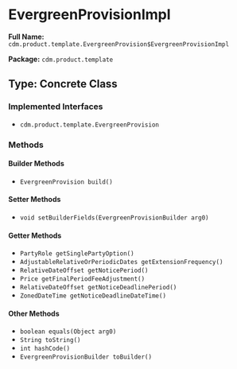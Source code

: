 # EvergreenProvisionImpl

**Full Name:** `cdm.product.template.EvergreenProvision$EvergreenProvisionImpl`

**Package:** `cdm.product.template`

## Type: Concrete Class

### Implemented Interfaces

- `cdm.product.template.EvergreenProvision`

### Methods

#### Builder Methods

- `EvergreenProvision build()`

#### Setter Methods

- `void setBuilderFields(EvergreenProvisionBuilder arg0)`

#### Getter Methods

- `PartyRole getSinglePartyOption()`
- `AdjustableRelativeOrPeriodicDates getExtensionFrequency()`
- `RelativeDateOffset getNoticePeriod()`
- `Price getFinalPeriodFeeAdjustment()`
- `RelativeDateOffset getNoticeDeadlinePeriod()`
- `ZonedDateTime getNoticeDeadlineDateTime()`

#### Other Methods

- `boolean equals(Object arg0)`
- `String toString()`
- `int hashCode()`
- `EvergreenProvisionBuilder toBuilder()`

